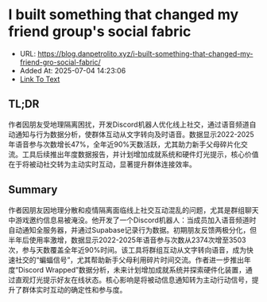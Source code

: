 # I built something that changed my friend group's social fabric
- URL: https://blog.danpetrolito.xyz/i-built-something-that-changed-my-friend-gro-social-fabric/
- Added At: 2025-07-04 14:23:06
- [Link To Text](2025-07-04-i-built-something-that-changed-my-friend-group's-social-fabric_raw.md)

## TL;DR


作者因朋友受地理隔离困扰，开发Discord机器人优化线上社交，通过语音频道自动通知与行为数据分析，使群体互动从文字转向及时语音。数据显示2022-2025年语音参与次数增长47%，全年近90%天数活跃，尤其助力新手父母碎片化交流。工具后续推出年度数据报告，并计划增加成就系统和硬件灯光提示，核心价值在于将被动社交转为主动实时互动，显著提升群体连接效率。

## Summary


作者因朋友因地理分散和疫情隔离面临线上社交互动混乱的问题，尤其是群组聊天中游戏邀约信息易被淹没。他开发了一个Discord机器人：当成员加入语音频道时自动通知全服务器，并通过Supabase记录行为数据。初期朋友反馈两极分化，但半年后使用率激增，数据显示2022-2025年语音参与次数从2374次增至3503次，参与天数覆盖全年近90%时间。该工具将群组互动从文字转向语音，成为快速社交的“蝙蝠信号”，尤其帮助新手父母利用碎片时间交流。作者进一步推出年度“Discord Wrapped”数据分析，未来计划增加成就系统并探索硬件化装置，通过直观灯光提示好友在线状态。核心影响是将被动信息通知转为主动行动信号，提升了群体实时互动的确定性和参与度。
